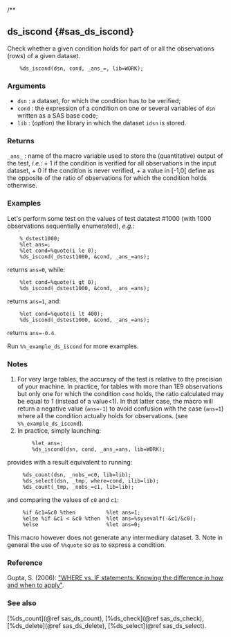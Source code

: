 /** 
## ds_iscond {#sas_ds_iscond}
Check whether a given condition holds for part of or all the observations (rows) of a given dataset.

~~~sas
	%ds_iscond(dsn, cond, _ans_=, lib=WORK);
~~~

### Arguments
* `dsn` : a dataset, for which the condition has to be verified;
* `cond` : the expression of a condition on one or several variables of `dsn` written as a SAS
	base code; 
* `lib` : (_option_) the library in which the dataset `idsn` is stored.

### Returns
`_ans_` : name of the macro variable used to store the (quantitative) output of the test, _i.e._:
		+ 1 if the condition is verified for all observations in the input dataset,
		+ 0 if the condition is never verified,
		+ a value in [-1,0[ define as the opposite of the ratio of observations for which the 
		condition holds otherwise. 

### Examples
Let's perform some test on the values of test datatest #1000 (with 1000 observations sequentially
enumerated), _e.g._:
	
~~~sas
	%_dstest1000;
	%let ans=;
	%let cond=%quote(i le 0);
	%ds_iscond(_dstest1000, &cond, _ans_=ans);
~~~
returns `ans=0`, while:

~~~sas
	%let cond=%quote(i gt 0);
	%ds_iscond(_dstest1000, &cond, _ans_=ans);
~~~
returns `ans=1`, and:

~~~sas
	%let cond=%quote(i lt 400);
	%ds_iscond(_dstest1000, &cond, _ans_=ans);
~~~
returns `ans=-0.4`.

Run `%%_example_ds_iscond` for more examples.

### Notes
1. For very large tables, the accuracy of the test is relative to the precision of your machine. 
In practice, for tables with more than 1E9 observations but only one for which the condition `cond` 
holds, the ratio calculated may be equal to 1 (instead of a value<1). In that latter case, the macro
will return a negative value (`ans=-1`) to avoid confusion with the case (`ans=1`) where all the
condition actually holds for observations. (see `%%_example_ds_iscond`).
2. In practice, simply launching:

~~~sas
	    %let ans=;
	    %ds_iscond(dsn, cond, _ans_=ans, lib=WORK);
~~~
provides with a result equivalent to running:
	
~~~sas
	 %ds_count(dsn, _nobs_=c0, lib=lib);
	 %ds_select(dsn, _tmp, where=cond, ilib=lib);
	 %ds_count(_tmp, _nobs_=c1, lib=lib);
~~~
and comparing the values of `c0` and `c1`:

~~~sas
	 %if &c1=&c0 %then 			%let ans=1;
	 %else %if &c1 < &c0 %then 	%let ans=%sysevalf(-&c1/&c0);
	 %else						%let ans=0;
~~~
This macro however does not generate any intermediary dataset.
3. Note in general the use of `%%quote` so as to express a condition. 

### Reference
Gupta, S. (2006): ["WHERE vs. IF statements: Knowing the difference in how and when to apply"](http://www2.sas.com/proceedings/sugi31/238-31.pdf).

### See also
[%ds_count](@ref sas_ds_count), [%ds_check](@ref sas_ds_check), [%ds_delete](@ref sas_ds_delete), [%ds_select](@ref sas_ds_select).
